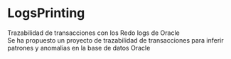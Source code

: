 # LogsPrinting
Trazabilidad de transacciones con los Redo logs de Oracle
<br>
Se ha propuesto un proyecto de trazabilidad de transacciones para inferir patrones y anomalias en la base de datos Oracle



